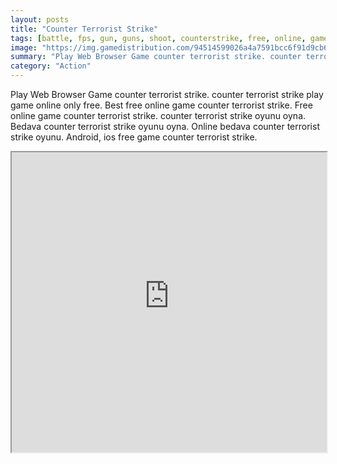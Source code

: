 ```yaml
---
layout: posts
title: "Counter Terrorist Strike"
tags: [battle, fps, gun, guns, shoot, counterstrike, free, online, games, oyna, game, free, games, play, play, games]
image: "https://img.gamedistribution.com/94514599026a4a7591bcc6f91d9cb650-512x384.jpeg"
summary: "Play Web Browser Game counter terrorist strike. counter terrorist strike play game online only free. Best free online game counter terrorist strike. Free online game counter terrorist strike. counter terrorist strike oyunu oyna. Bedava counter terrorist strike oyunu oyna. Online bedava counter terrorist strike oyunu. Android, ios free game counter terrorist strike."
category: "Action"
---
```


Play Web Browser Game counter terrorist strike. counter terrorist strike play game online only free. Best free online game counter terrorist strike. Free online game counter terrorist strike. counter terrorist strike oyunu oyna. Bedava counter terrorist strike oyunu oyna. Online bedava counter terrorist strike oyunu. Android, ios free game counter terrorist strike.

<iframe width="100%" height="480px;" src="https://html5.gamedistribution.com/94514599026a4a7591bcc6f91d9cb650/"></iframe>